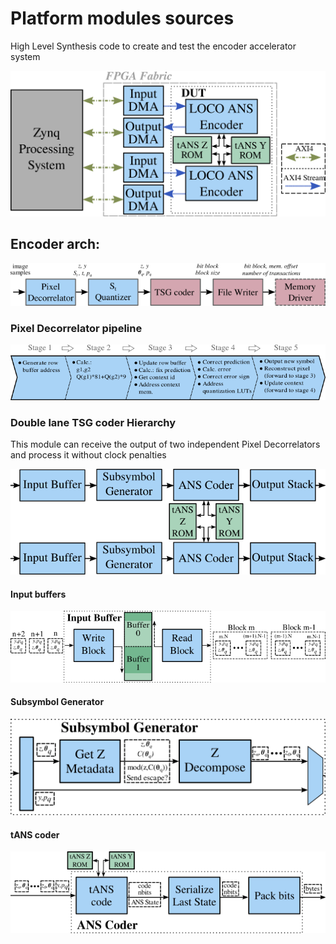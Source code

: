 # Platform modules sources

High Level Synthesis code to create and test the encoder accelerator system

![alt text](../images/Hw_test_block_diagram.svg "LOCO-ANS encoder hardware accelerator test platform")

## Encoder arch:

![alt text](../images/LOCO_HW_block_diag.png "Mean bits per pixel (bpp) obtained by JPEG-LS, JPEG-LS without run mode and LOCO-ANS")


### Pixel Decorrelator pipeline
![alt text](../images/Decorrelator_pipeline.png )



### Double lane TSG coder Hierarchy 

This module can receive the output of two independent Pixel Decorrelators and process it without clock penalties

![alt text](../images/TSG_coder_block_diagram.png )


#### Input buffers

![alt text](../images/input_buffers_block_diagram.png )


#### Subsymbol Generator
![alt text](../images/subsymb_gen.png )

#### tANS coder
![alt text](../images/ANS_coder_block_diagram.png )




